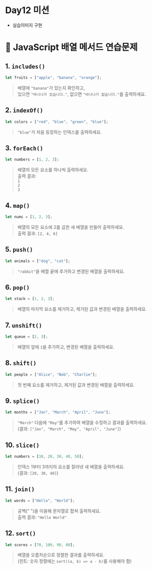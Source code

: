 # Day12 미션
- 실습이미지 구현

# 📘 JavaScript 배열 메서드 연습문제

## 1. `includes()`

```js
let fruits = ["apple", "banana", "orange"];
```
>배열에 `"banana"`가 있는지 확인하고,  
있으면 `"바나나가 있습니다."`, 없으면 `"바나나가 없습니다."`를 출력하세요.

## 2. `indexOf()`

```js
let colors = ["red", "blue", "green", "blue"];
```
>`"blue"`가 처음 등장하는 인덱스를 출력하세요.

## 3. `forEach()`

```js
let numbers = [1, 2, 3];
```
>배열의 모든 요소를 하나씩 출력하세요.  
출력 결과:  
`1`    
`2`   
`3`

## 4. `map()`

```js
let nums = [1, 2, 3];
```
>배열의 모든 요소에 2를 곱한 새 배열을 만들어 출력하세요.  
출력 결과: `[2, 4, 6]`

## 5. `push()`

```js
let animals = ["dog", "cat"];
```

>`"rabbit"`을 배열 끝에 추가하고 변경된 배열을 출력하세요.

## 6. `pop()`

```js
let stack = [1, 2, 3];
```

>배열의 마지막 요소를 제거하고, 제거된 값과 변경된 배열을 출력하세요.

## 7. `unshift()`

```js
let queue = [2, 3];
```

>배열의 앞에 `1`을 추가하고, 변경된 배열을 출력하세요.

## 8. `shift()`

```js
let people = ["Alice", "Bob", "Charlie"];
```

>첫 번째 요소를 제거하고, 제거된 값과 변경된 배열을 출력하세요.

## 9. `splice()`

```js
let months = ["Jan", "March", "April", "June"];
```

>`"March"` 다음에 `"May"`를 추가하여 배열을 수정하고 결과를 출력하세요.  
(결과: `["Jan", "March", "May", "April", "June"]`)

## 10. `slice()`

```js
let numbers = [10, 20, 30, 40, 50];
```

>인덱스 1부터 3까지의 요소를 잘라낸 새 배열을 출력하세요.  
(결과: `[20, 30, 40]`)

## 11. `join()`

```js
let words = ["Hello", "World"];
```

>공백(" ")을 이용해 문자열로 합쳐 출력하세요.  
출력 결과: `"Hello World"`

## 12. `sort()`

```js
let scores = [70, 100, 90, 80];
```

>배열을 오름차순으로 정렬한 결과를 출력하세요.  
(힌트: 숫자 정렬에는 `sort((a, b) => a - b)`를 사용해야 함)